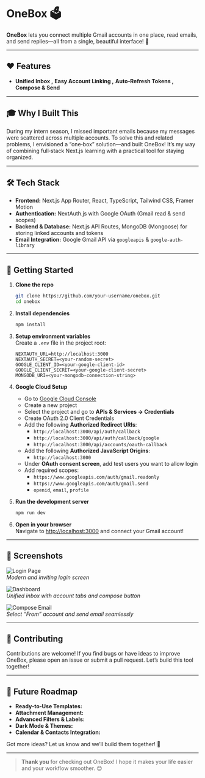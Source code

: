 # OneBox 🗳️

**OneBox** lets you connect multiple Gmail accounts in one place, read emails, and send replies—all from a single, beautiful interface! 🚀

---

## ❤️ Features

- **Unified Inbox ,** **Easy Account Linking ,** **Auto‑Refresh Tokens ,** **Compose & Send** 

---

## 🎓 Why I Built This

During my intern season, I missed important emails because my messages were scattered across multiple accounts. To solve this and related problems, I envisioned a “one‑box” solution—and built OneBox! It’s my way of combining full‑stack Next.js learning with a practical tool for staying organized.

---

## 🛠️ Tech Stack

- **Frontend:** Next.js App Router, React, TypeScript, Tailwind CSS, Framer Motion  
- **Authentication:** NextAuth.js with Google OAuth (Gmail read & send scopes)  
- **Backend & Database:** Next.js API Routes, MongoDB (Mongoose) for storing linked accounts and tokens  
- **Email Integration:** Google Gmail API via `googleapis` & `google-auth-library`  

---

## 🔧 Getting Started

1. **Clone the repo**  
   ```bash
   git clone https://github.com/your-username/onebox.git
   cd onebox
   ```

2. **Install dependencies**  
   ```bash
   npm install
   ```

3. **Setup environment variables**  
   Create a `.env` file in the project root:
   ```env
   NEXTAUTH_URL=http://localhost:3000
   NEXTAUTH_SECRET=<your-random-secret>
   GOOGLE_CLIENT_ID=<your-google-client-id>
   GOOGLE_CLIENT_SECRET=<your-google-client-secret>
   MONGODB_URI=<your-mongodb-connection-string>
   ```

4. **Google Cloud Setup**  
   - Go to [Google Cloud Console](https://console.cloud.google.com/)
   - Create a new project
   - Select the project and go to **APIs & Services → Credentials**
   - Create OAuth 2.0 Client Credentials
   - Add the following **Authorized Redirect URIs**:
     - `http://localhost:3000/api/auth/callback`
     - `http://localhost:3000/api/auth/callback/google`
     - `http://localhost:3000/api/accounts/oauth-callback`
   - Add the following **Authorized JavaScript Origins**:
     - `http://localhost:3000`
   - Under **OAuth consent screen**, add test users you want to allow login
   - Add required scopes:
     - `https://www.googleapis.com/auth/gmail.readonly`
     - `https://www.googleapis.com/auth/gmail.send`
     - `openid`, `email`, `profile`

5. **Run the development server**  
   ```bash
   npm run dev
   ```

6. **Open in your browser**  
   Navigate to [http://localhost:3000](http://localhost:3000) and connect your Gmail account!

---

## 📸 Screenshots

![Login Page](../my-app/public/login.png)  
*Modern and inviting login screen*

![Dashboard](../my-app/public/dashboard.png)  
*Unified inbox with account tabs and compose button*

![Compose Email](../my-app/public/compose.png)  
*Select “From” account and send email seamlessly*

---

## 🙌 Contributing

Contributions are welcome! If you find bugs or have ideas to improve OneBox, please open an issue or submit a pull request. Let’s build this tool together!

---

## 🌟 Future Roadmap

- **Ready‑to‑Use Templates:**
- **Attachment Management:**
- **Advanced Filters & Labels:** 
- **Dark Mode & Themes:** 
- **Calendar & Contacts Integration:**

Got more ideas? Let us know and we’ll build them together! 🚧

---

> **Thank you** for checking out OneBox! I hope it makes your life easier and your workflow smoother. 😊
